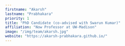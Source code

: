 ```yaml
---
firstname: "Akarsh"
lastname: "Prabhakara"
priority: 1
title: "PhD Candidate (co-advised with Swarun Kumar)"
affiliation: "Now Professor at UW-Madison"
image: "/img/team/akarsh.jpg"
website: "https://akarsh-prabhakara.github.io/"
---
```

